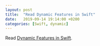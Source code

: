```yaml
---
layout: post
title:  "Read Dynamic Features in Swift"
date:   2019-09-14 19:14:00 +0200
categories: [Swift, dynamic]
---
```

Read [Dynamic Features in Swift](https://www.raywenderlich.com/5743-dynamic-features-in-swift).
